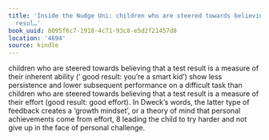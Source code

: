 ```yaml
---
title: 'Inside the Nudge Uni: children who are steered towards believing that a test
  resul…'
book_uuid: 8095f6c7-1918-4c71-93c8-e5d2f21457d8
location: '4694'
source: kindle
---
```


children who are steered towards believing that a test result is a measure of their inherent ability (‘ good result: you’re a smart kid’) show less persistence and lower subsequent performance on a difficult task than children who are steered towards believing that a test result is a measure of their effort (good result: good effort). In Dweck’s words, the latter type of feedback creates a ‘growth mindset’, or a theory of mind that personal achievements come from effort, 8 leading the child to try harder and not give up in the face of personal challenge.
